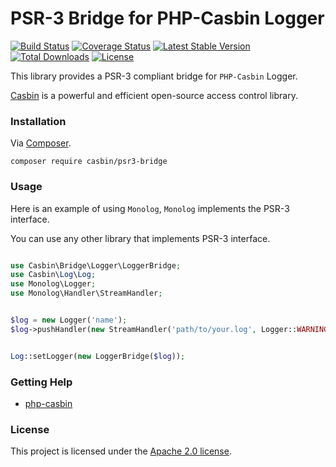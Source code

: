 # PSR-3 Bridge for PHP-Casbin Logger

[![Build Status](https://travis-ci.org/php-casbin/psr3-bridge.svg?branch=master)](https://travis-ci.org/php-casbin/psr3-bridge)
[![Coverage Status](https://coveralls.io/repos/github/php-casbin/psr3-bridge/badge.svg)](https://coveralls.io/github/php-casbin/psr3-bridge)
[![Latest Stable Version](https://poser.pugx.org/casbin/psr3-bridge/v/stable)](https://packagist.org/packages/casbin/psr3-bridge)
[![Total Downloads](https://poser.pugx.org/casbin/psr3-bridge/downloads)](https://packagist.org/packages/casbin/psr3-bridge)
[![License](https://poser.pugx.org/casbin/psr3-bridge/license)](https://packagist.org/packages/casbin/psr3-bridge)

This library provides a PSR-3 compliant bridge for `PHP-Casbin` Logger.

[Casbin](https://github.com/php-casbin/php-casbin) is a powerful and efficient open-source access control library.

### Installation

Via [Composer](https://getcomposer.org/).

```
composer require casbin/psr3-bridge
```

### Usage

Here is an example of using `Monolog`, `Monolog` implements the PSR-3 interface.

You can use any other library that implements PSR-3 interface.

```php

use Casbin\Bridge\Logger\LoggerBridge;
use Casbin\Log\Log;
use Monolog\Logger;
use Monolog\Handler\StreamHandler;


$log = new Logger('name');
$log->pushHandler(new StreamHandler('path/to/your.log', Logger::WARNING));


Log::setLogger(new LoggerBridge($log));
```

### Getting Help

- [php-casbin](https://github.com/php-casbin/php-casbin)

### License

This project is licensed under the [Apache 2.0 license](LICENSE).
